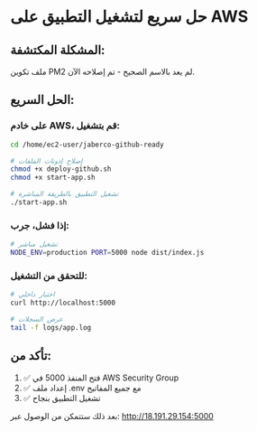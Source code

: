 # حل سريع لتشغيل التطبيق على AWS

## المشكلة المكتشفة:
ملف تكوين PM2 لم يعد بالاسم الصحيح - تم إصلاحه الآن.

## الحل السريع:

### على خادم AWS، قم بتشغيل:
```bash
cd /home/ec2-user/jaberco-github-ready

# إصلاح إذونات الملفات
chmod +x deploy-github.sh
chmod +x start-app.sh

# تشغيل التطبيق بالطريقة المباشرة
./start-app.sh
```

### إذا فشل، جرب:
```bash
# تشغيل مباشر
NODE_ENV=production PORT=5000 node dist/index.js
```

### للتحقق من التشغيل:
```bash
# اختبار داخلي
curl http://localhost:5000

# عرض السجلات
tail -f logs/app.log
```

## تأكد من:
1. ✅ فتح المنفذ 5000 في AWS Security Group
2. ✅ إعداد ملف .env مع جميع المفاتيح
3. ✅ تشغيل التطبيق بنجاح

بعد ذلك ستتمكن من الوصول عبر:
http://18.191.29.154:5000